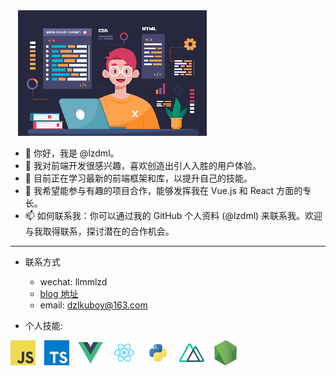 <div style="padding: 0 12px;width: 100%;">
  <img style="width: 60%; height: auto; image-rendering: pixelated;margin: 0 auto;" src="https://github.com/lzdml/lzdml/blob/main/images/home.jpg" />
</div>

- 👋 你好，我是 @lzdml。
- 👀 我对前端开发很感兴趣，喜欢创造出引人入胜的用户体验。
- 🌱 目前正在学习最新的前端框架和库，以提升自己的技能。
- 💞️ 我希望能参与有趣的项目合作，能够发挥我在 Vue.js 和 React 方面的专长。
- 📫 如何联系我：你可以通过我的 GitHub 个人资料 (@lzdml) 来联系我。欢迎与我取得联系，探讨潜在的合作机会。

---

- 联系方式
  - wechat: llmmlzd
  - [blog 地址](https://du_zhao_lin.gitee.io/vitepress-template/)
  - email: dzlkuboy@163.com

- 个人技能:  
<div>
  <img style="width: 40px;height:40px;margin-right: 10px;" src="https://github.com/github/explore/blob/main/topics/javascript/javascript.png" />
  <img style="width: 40px;height:40px;margin-right: 10px;" src="https://github.com/github/explore/blob/main/topics/typescript/typescript.png" />
  <img style="width: 40px;height:40px;margin-right: 10px;" src="https://github.com/github/explore/blob/main/topics/vue/vue.png" />
  <img style="width: 40px;height:40px;margin-right: 10px;" src="https://github.com/github/explore/blob/main/topics/react/react.png" />
  <img style="width: 40px;height:40px;margin-right: 10px;" src="https://github.com/github/explore/blob/main/topics/python/python.png" />
  <img style="width: 40px;height:40px;margin-right: 10px;" src="https://github.com/github/explore/blob/main/topics/nuxt/nuxt.png" />
  <img style="width: 40px;height:40px;" src="https://github.com/github/explore/blob/main/topics/nodejs/nodejs.png" />
</div>

<!---
lzdml/lzdml is a ✨ special ✨ repository because its `README.md` (this file) appears on your GitHub profile.
You can click the Preview link to take a look at your changes.
--->
